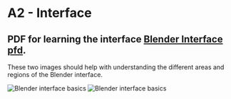 # A2 - Interface
## PDF for learning the interface [Blender Interface pfd](https://github.com/dacaldera/DMM_Fall2021/blob/main/course_content/pdfs/Blender%20Interface.pdf). 

These two images should help with understanding the different areas and regions of the Blender interface. 

![Blender interface basics](https://github.com/dacaldera/DMM_Fall2021/blob/main/course_content/images/interface_01.png)
![Blender interface basics](https://github.com/dacaldera/DMM_Fall2021/blob/main/course_content/images/interface_02.png)
